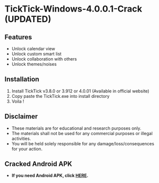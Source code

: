 # TickTick-Windows-4.0.0.1-Crack (UPDATED)
Features
----------
- Unlock calendar view
- Unlock custom smart list
- Unlock collaboration with others
- Unlock themes/noises

Installation
------------
1. Install TickTick v3.8.0 or 3.912 or 4.0.01 (Available in official website)
2. Copy paste the TickTick.exe into install directory
3. Voila !

Disclaimer
-------------
- These materials are for educational and research purposes only.
- The materials shall not be used for any commercial purposes or illegal activities.
- You will be held solely responsible for any damage/loss/consequences for your action.

Cracked Android APK
-------------
- __If you need Android APK, click [HERE](https://drive.google.com/file/d/14d0RFf6S8Spxj4rxAtz3O4vlgAm3bD0d/view?usp=sharing).__
